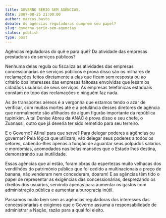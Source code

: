 ```yaml
---
title: GOVERNO SÉRIO SEM AGÊNCIAS.
date: 2007-08-25 21:00:00
author: marcos.basto
debate: As agências reguladoras cumprem seu papel?
slug: governo-serio-sem-agencias
status: publish 
type: post
---
```


Agências reguladoras do quê e para quê? Da atividade das empresas prestadoras de serviços públicos?  

Nenhuma delas regula ou fiscaliza as atividades das empresas concessionárias de serviços públicos e prova disso são os milhares de reclamações feitos diretamente a elas que ficam sem resposta ou ao critério dos interesses das empresas faltosas envolvidas que lesam os cidadãos usuários de seus serviços. As empresas telefónicas estaduais constam no topo das reclamações e ninguém faz nada.  

As de transportes aéreos é a vergonha que estamos tendo o azar de verificar, com muitas mortes até e a petulância desses diretores de agência que normalmente são afilhados de algum figurão importante da república tupinikim. A tal Denise Abreu da ANAC é prova disso e seu chefe, o Zuanassi, outro que já deveria ter sido remetido para seu terreiro.  

E o Governo? Afinal para que serve? Para delegar poderes a agências ou governar? Pela lógica que utilizam, vão delegar seus poderes a todos os setores, cabendo-lhes apenas a função de aguardar seus polpudos salários e mordomias, acomodados nas belas mansões que o Estado lhes destina, demonstrando sua inutilidade.  

Essas agências que aí estão, foram obras da espertezas muito velhacas dos vendilhões do património público que foi cedido a multinacionais a preço de banana, não venderam nem concederam, doaram! E as agências têm tido o papel de representar as exigências das concessionárias, desprezando os direitos dos usuários, servindo apenas para aumentar os gastos com administração pública e aumentar a burocracia inútil.   

Passamos muito bem sem as agências reguladoras dos interesses das concessionárias e exigimos que o Governo assuma a responsabilidade de administrar a Nação, razão para a qual foi eleito.

